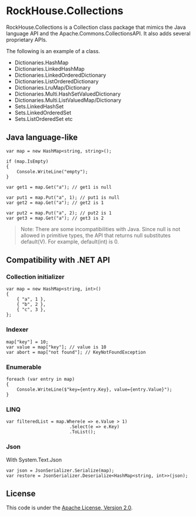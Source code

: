 ﻿RockHouse.Collections
===================

RockHouse.Collections is a Collection class package that mimics the Java language API and the Apache.Commons.CollectionsAPI.
It also adds several proprietary APIs.

The following is an example of a class.
- Dictionaries.HashMap
- Dictionaries.LinkedHashMap
- Dictionaries.LinkedOrderedDictionary
- Dictionaries.ListOrderedDictionary
- Dictionaries.LruMap/Dictionary
- Dictionaries.Multi.HashSetValuedDictionary
- Dictionaries.Multi.ListValuedMap/Dictionary
- Sets.LinkedHashSet
- Sets.LinkedOrderedSet
- Sets.ListOrderedSet
etc

Java language-like
-------
```
var map = new HashMap<string, string>();

if (map.IsEmpty)
{
    Console.WriteLine("empty");
}

var get1 = map.Get("a"); // get1 is null

var put1 = map.Put("a", 1); // put1 is null
var get2 = map.Get("a"); // get2 is 1

var put2 = map.Put("a", 2); // put2 is 1
var get3 = map.Get("a"); // get3 is 2
```

>Note:
>There are some incompatibilities with Java.
>Since null is not allowed in primitive types, the API that returns null substitutes default(V).
>For example, default(int) is 0.

Compatibility with .NET API
-------
### Collection initializer
```
var map = new HashMap<string, int>()
{
    { "a", 1 },
    { "b", 2 },
    { "c", 3 },
};
```

### Indexer
```
map["key"] = 10;
var value = map["key"]; // value is 10
var abort = map["not found"]; // KeyNotFoundException
```

### Enumerable
```
foreach (var entry in map)
{
    Console.WriteLine($"key={entry.Key}, value={entry.Value}");
}
```

### LINQ
```
var filteredList = map.Where(e => e.Value > 1)
                        .Select(e => e.Key)
                        .ToList();
```

### Json

With System.Text.Json
```
var json = JsonSerializer.Serialize(map);
var restore = JsonSerializer.Deserialize<HashMap<string, int>>(json);
```

License
-------
This code is under the [Apache License, Version 2.0](https://opensource.org/license/apache-2-0/).
